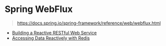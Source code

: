 

Spring WebFlux
======
> https://docs.spring.io/spring-framework/reference/web/webflux.html

* [Building a Reactive RESTful Web Service](https://spring.io/guides/gs/reactive-rest-service/)
* [Accessing Data Reactively with Redis](https://spring.io/guides/gs/spring-data-reactive-redis/)

